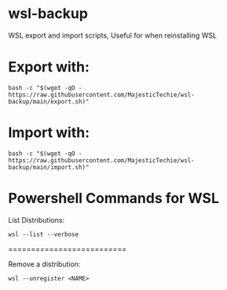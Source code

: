 # wsl-backup
WSL export and import scripts, Useful for when reinstalling WSL


# Export with:

`bash -c "$(wget -qO - https://raw.githubusercontent.com/MajesticTechie/wsl-backup/main/export.sh)"`

# Import with:

`bash -c "$(wget -qO - https://raw.githubusercontent.com/MajesticTechie/wsl-backup/main/import.sh)"`

# Powershell Commands for WSL
List Distributions:

`wsl --list --verbose`

==========================

Remove a distribution:

`wsl --unregister <NAME>`
